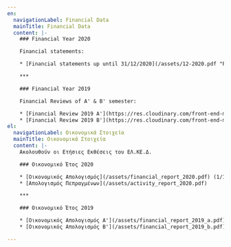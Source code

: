 ```yaml
---
en:
  navigationLabel: Financial Data
  mainTitle: Financial Data
  content: |-
    ### Financial Year 2020

    Financial statements:

    * [Financial statements up until 31/12/2020](/assets/12-2020.pdf "Preview")

    ***

    ### Financial Year 2019

    Financial Reviews of Α' & Β' semester:

    * [Financial Review 2019 A'](https://res.cloudinary.com/front-end-matters/image/upload/v1630830470/hellenic-space-center/financial_review_2019_A.pdf)
    * [Financial Review 2019 B'](https://res.cloudinary.com/front-end-matters/image/upload/v1630830476/hellenic-space-center/financial_review_2019_B.pdf)
el:
  navigationLabel: Οικονομικά Στοιχεία
  mainTitle: Οικονομικά Στοιχεία
  content: |-
    Ακολουθούν οι Eτήσιες Eκθέσεις του ΕΛ.ΚΕ.Δ.

    ### Οικονομικό Έτος 2020

    * [Οικονομικός Απολογισμός](/assets/financial_report_2020.pdf) (1/1/2020 - 31/12/2020)
    * [Απολογισμός Πεπραγμένων](/assets/activity_report_2020.pdf)

    ***

    ### Οικονομικό Έτος 2019

    * [Οικονομικός Απολογισμός A'](/assets/financial_report_2019_a.pdf) (1/1/2019 - 8/8/2019)
    * [Οικονομικός Απολογισμός B'](/assets/financial_report_2019_b.pdf) (9/8/2019 - 31/12/2019)

---
```

